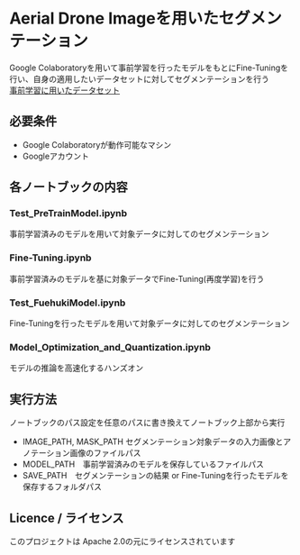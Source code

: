 # Aerial Drone Imageを用いたセグメンテーション
Google Colaboratoryを用いて事前学習を行ったモデルをもとにFine-Tuningを行い、自身の適用したいデータセットに対してセグメンテーションを行う  
[事前学習に用いたデータセット](https://www.kaggle.com/datasets/bulentsiyah/semantic-drone-dataset)

## 必要条件
- Google Colaboratoryが動作可能なマシン  
- Googleアカウント

## 各ノートブックの内容
### Test_PreTrainModel.ipynb
事前学習済みのモデルを用いて対象データに対してのセグメンテーション
### Fine-Tuning.ipynb
事前学習済みのモデルを基に対象データでFine-Tuning(再度学習)を行う
### Test_FuehukiModel.ipynb
Fine-Tuningを行ったモデルを用いて対象データに対してのセグメンテーション
### Model_Optimization_and_Quantization.ipynb
モデルの推論を高速化するハンズオン

## 実行方法
ノートブックのパス設定を任意のパスに書き換えてノートブック上部から実行
- IMAGE_PATH, MASK_PATH セグメンテーション対象データの入力画像とアノテーション画像のファイルパス
- MODEL_PATH　事前学習済みのモデルを保存しているファイルパス
- SAVE_PATH　セグメンテーションの結果 or Fine-Tuningを行ったモデルを保存するフォルダパス

## Licence / ライセンス
このプロジェクトは Apache 2.0の元にライセンスされています

